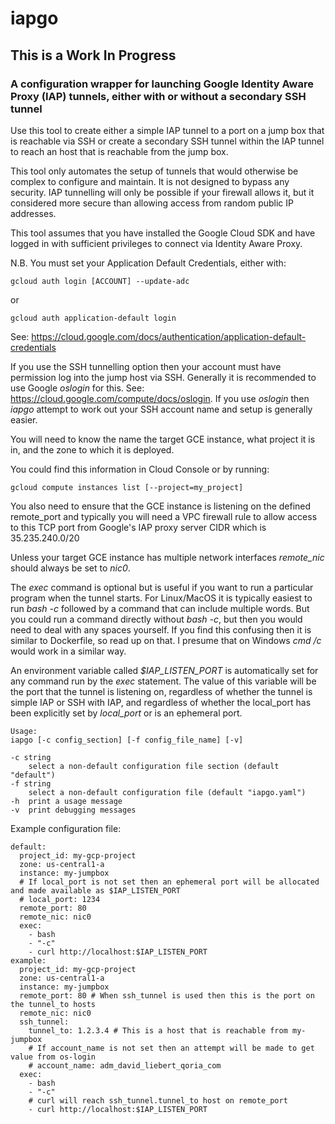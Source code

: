 # iapgo
## This is a Work In Progress

### A configuration wrapper for launching Google Identity Aware Proxy (IAP) tunnels, either with or without a secondary SSH tunnel

Use this tool to create either a simple IAP tunnel to a port on a jump
box that is reachable via SSH or create a secondary SSH tunnel within the
IAP tunnel to reach an host that is reachable from the jump box.

This tool only automates the setup of tunnels that would otherwise be complex
to configure and maintain.  It is not designed to bypass any security.  IAP
tunnelling will only be possible if your firewall allows it, but it considered
more secure than allowing access from random public IP addresses.

This tool assumes that you have installed the Google Cloud SDK and have
logged in with sufficient privileges to connect via Identity Aware Proxy.

N.B.  You must set your Application Default Credentials, either with:
```
gcloud auth login [ACCOUNT] --update-adc
```
or
```
gcloud auth application-default login
```
See: https://cloud.google.com/docs/authentication/application-default-credentials

If you use the SSH tunnelling option then your account must have permission log into
the jump host via SSH.  Generally it is recommended to use Google *oslogin* for this.
See: https://cloud.google.com/compute/docs/oslogin.  If you use *oslogin* then *iapgo*
attempt to work out your SSH account name and setup is generally easier.

You will need to know the name the target GCE instance, what project it
is in, and the zone to which it is deployed.

You could find this information in Cloud Console or by running:

```
gcloud compute instances list [--project=my_project]
```
You  also need to ensure that the GCE instance is listening on the defined
remote_port and typically you will need a VPC firewall rule to allow
access to this TCP port from Google's IAP proxy server CIDR which is
35.235.240.0/20

Unless your target GCE instance has multiple network interfaces *remote_nic*
should always be set to *nic0*.

The *exec* command is optional but is useful if you want to run a particular
program when the tunnel starts.  For Linux/MacOS it is typically easiest
to run *bash -c* followed by a command that can include multiple words.  But
you could run a command directly without *bash -c*, but then you would
need to deal with any spaces yourself.  If you find this confusing then it
is similar to Dockerfile, so read up on that.  I presume that on Windows
*cmd /c* would work in a similar way.

An environment variable called *$IAP_LISTEN_PORT* is automatically set for
any command run by the *exec* statement.  The value of this variable will
be the port that the tunnel is listening on, regardless of whether the tunnel
is simple IAP or SSH with IAP, and regardless of whether the local_port
has been explicitly set by *local_port* or is an ephemeral port.
```
Usage:
iapgo [-c config_section] [-f config_file_name] [-v]

-c string
    select a non-default configuration file section (default "default")
-f string
    select a non-default configuration file (default "iapgo.yaml")
-h  print a usage message
-v  print debugging messages
```

Example configuration file:
```
default:
  project_id: my-gcp-project
  zone: us-central1-a
  instance: my-jumpbox
  # If local_port is not set then an ephemeral port will be allocated and made available as $IAP_LISTEN_PORT
  # local_port: 1234
  remote_port: 80
  remote_nic: nic0
  exec:
    - bash
    - "-c"
    - curl http://localhost:$IAP_LISTEN_PORT
example:
  project_id: my-gcp-project
  zone: us-central1-a
  instance: my-jumpbox
  remote_port: 80 # When ssh_tunnel is used then this is the port on the tunnel_to hosts
  remote_nic: nic0
  ssh_tunnel:
    tunnel_to: 1.2.3.4 # This is a host that is reachable from my-jumpbox
    # If account_name is not set then an attempt will be made to get value from os-login
    # account_name: adm_david_liebert_qoria_com
  exec:
    - bash
    - "-c"
    # curl will reach ssh_tunnel.tunnel_to host on remote_port
    - curl http://localhost:$IAP_LISTEN_PORT
```
